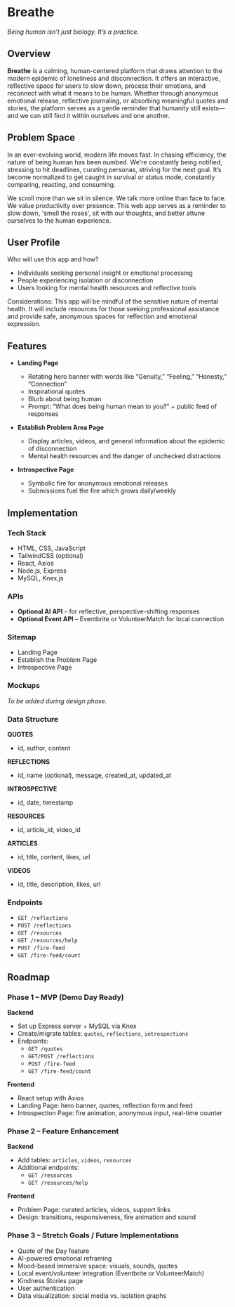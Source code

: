 # Breathe
*Being human isn’t just biology. It’s a practice.*

## Overview

**Breathe** is a calming, human-centered platform that draws attention to the modern epidemic of loneliness and disconnection. It offers an interactive, reflective space for users to slow down, process their emotions, and reconnect with what it means to be human. Whether through anonymous emotional release, reflective journaling, or absorbing meaningful quotes and stories, the platform serves as a gentle reminder that humanity still exists—and we can still find it within ourselves and one another.

## Problem Space

In an ever-evolving world, modern life moves fast. In chasing efficiency, the nature of being human has been numbed. We're constantly being notified, stressing to hit deadlines, curating personas, striving for the next goal. It’s become normalized to get caught in survival or status mode, constantly comparing, reacting, and consuming.

We scroll more than we sit in silence. We talk more online than face to face. We value productivity over presence. This web app serves as a reminder to slow down, 'smell the roses', sit with our thoughts, and better attune ourselves to the human experience.

## User Profile

Who will use this app and how?
- Individuals seeking personal insight or emotional processing
- People experiencing isolation or disconnection
- Users looking for mental health resources and reflective tools

Considerations:
This app will be mindful of the sensitive nature of mental health. It will include resources for those seeking professional assistance and provide safe, anonymous spaces for reflection and emotional expression.

## Features

- **Landing Page**
  - Rotating hero banner with words like “Genuity,” “Feeling,” “Honesty,” “Connection”
  - Inspirational quotes
  - Blurb about being human
  - Prompt: “What does being human mean to you?” + public feed of responses

- **Establish Problem Area Page**
  - Display articles, videos, and general information about the epidemic of disconnection
  - Mental health resources and the danger of unchecked distractions

- **Introspective Page**
  - Symbolic fire for anonymous emotional releases
  - Submissions fuel the fire which grows daily/weekly

## Implementation

### Tech Stack

- HTML, CSS, JavaScript
- TailwindCSS (optional)
- React, Axios
- Node.js, Express
- MySQL, Knex.js

### APIs

- **Optional AI API** – for reflective, perspective-shifting responses
- **Optional Event API** – Eventbrite or VolunteerMatch for local connection

### Sitemap

- Landing Page
- Establish the Problem Page
- Introspective Page

### Mockups

_To be added during design phase._

### Data Structure

**QUOTES**
- id, author, content

**REFLECTIONS**
- id, name (optional), message, created_at, updated_at

**INTROSPECTIVE**
- id, date, timestamp

**RESOURCES**
- id, article_id, video_id

**ARTICLES**
- id, title, content, likes, url

**VIDEOS**
- id, title, description, likes, url

### Endpoints

- `GET /reflections`
- `POST /reflections`
- `GET /resources`
- `GET /resources/help`
- `POST /fire-feed`
- `GET /fire-feed/count`

## Roadmap

### Phase 1 – MVP (Demo Day Ready)

**Backend**
- Set up Express server + MySQL via Knex
- Create/migrate tables: `quotes`, `reflections`, `introspections`
- Endpoints:
  - `GET /quotes`
  - `GET/POST /reflections`
  - `POST /fire-feed`
  - `GET /fire-feed/count`

**Frontend**
- React setup with Axios
- Landing Page: hero banner, quotes, reflection form and feed
- Introspection Page: fire animation, anonymous input, real-time counter

### Phase 2 – Feature Enhancement

**Backend**
- Add tables: `articles`, `videos`, `resources`
- Additional endpoints:
  - `GET /resources`
  - `GET /resources/help`

**Frontend**
- Problem Page: curated articles, videos, support links
- Design: transitions, responsiveness, fire animation and sound

### Phase 3 – Stretch Goals / Future Implementations

- Quote of the Day feature
- AI-powered emotional reframing
- Mood-based immersive space: visuals, sounds, quotes
- Local event/volunteer integration (Eventbrite or VolunteerMatch)
- Kindness Stories page
- User authentication
- Data visualization: social media vs. isolation graphs
